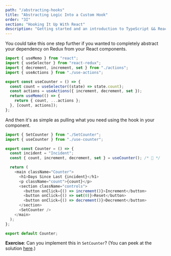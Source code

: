 ```yaml
---
path: "/abstracting-hooks"
title: "Abstracting Logic Into a Custom Hook"
order: "3I"
section: "Hooking It Up With React"
description: "Getting started and an introduction to TypeScript && React Workshop"
---
```


You could take this one step further if you wanted to completely abstract your dependency on Redux from your React components.

```js
import { useMemo } from "react";
import { useSelector } from "react-redux";
import { decrement, increment, set } from "./actions";
import { useActions } from "./use-actions";

export const useCounter = () => {
  const count = useSelector((state) => state.count);
  const actions = useActions({ increment, decrement, set });
  return useMemo(() => {
    return { count, ...actions };
  }, [count, actions]);
};
```

And then it's as simple as pulling what you need using the hook in your component.

```js
import { SetCounter } from "./SetCounter";
import { useCounter } from "./use-counter";

export const Counter = () => {
  const incident = "Incident";
  const { count, increment, decrement, set } = useCounter(); /* 🌝 */

  return (
    <main className="Counter">
      <h1>Days Since Last {incident}</h1>
      <p className="count">{count}</p>
      <section className="controls">
        <button onClick={() => increment()}>Increment</button>
        <button onClick={() => set(0)}>Reset</button>
        <button onClick={() => decrement()}>Decrement</button>
      </section>
      <SetCounter />
    </main>
  );
};

export default Counter;
```

**Exercise**: Can you implement this in `SetCounter`? (You can peek at the solution [here](https://github.com/stevekinney/redux-incident-counter/commit/e25cacd3ac7a1abfefb816484b93dafc8194e9f7?branch=e25cacd3ac7a1abfefb816484b93dafc8194e9f7&diff=split).)
